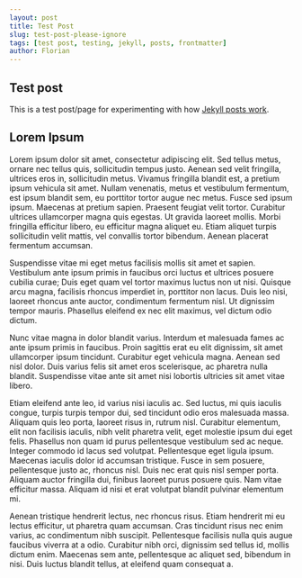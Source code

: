 ```yaml
---
layout: post
title: Test Post
slug: test-post-please-ignore
tags: [test post, testing, jekyll, posts, frontmatter]
author: Florian
---
```


## Test post

This is a test post/page for experimenting with how [Jekyll posts work](https://jekyllrb.com/docs/posts/).

## Lorem Ipsum

Lorem ipsum dolor sit amet, consectetur adipiscing elit. Sed tellus metus, ornare nec tellus quis, sollicitudin tempus justo. Aenean sed velit fringilla, ultrices eros in, sollicitudin metus. Vivamus fringilla blandit est, a pretium ipsum vehicula sit amet. Nullam venenatis, metus et vestibulum fermentum, est ipsum blandit sem, eu porttitor tortor augue nec metus. Fusce sed ipsum ipsum. Maecenas at pretium sapien. Praesent feugiat velit tortor. Curabitur ultrices ullamcorper magna quis egestas. Ut gravida laoreet mollis. Morbi fringilla efficitur libero, eu efficitur magna aliquet eu. Etiam aliquet turpis sollicitudin velit mattis, vel convallis tortor bibendum. Aenean placerat fermentum accumsan.

Suspendisse vitae mi eget metus facilisis mollis sit amet et sapien. Vestibulum ante ipsum primis in faucibus orci luctus et ultrices posuere cubilia curae; Duis eget quam vel tortor maximus luctus non ut nisi. Quisque arcu magna, facilisis rhoncus imperdiet in, porttitor non lacus. Duis leo nisi, laoreet rhoncus ante auctor, condimentum fermentum nisl. Ut dignissim tempor mauris. Phasellus eleifend ex nec elit maximus, vel dictum odio dictum.

Nunc vitae magna in dolor blandit varius. Interdum et malesuada fames ac ante ipsum primis in faucibus. Proin sagittis erat eu elit dignissim, sit amet ullamcorper ipsum tincidunt. Curabitur eget vehicula magna. Aenean sed nisl dolor. Duis varius felis sit amet eros scelerisque, ac pharetra nulla blandit. Suspendisse vitae ante sit amet nisi lobortis ultricies sit amet vitae libero.

Etiam eleifend ante leo, id varius nisi iaculis ac. Sed luctus, mi quis iaculis congue, turpis turpis tempor dui, sed tincidunt odio eros malesuada massa. Aliquam quis leo porta, laoreet risus in, rutrum nisl. Curabitur elementum, elit non facilisis iaculis, nibh velit pharetra velit, eget molestie ipsum dui eget felis. Phasellus non quam id purus pellentesque vestibulum sed ac neque. Integer commodo id lacus sed volutpat. Pellentesque eget ligula ipsum. Maecenas iaculis dolor id accumsan tristique. Fusce in sem posuere, pellentesque justo ac, rhoncus nisl. Duis nec erat quis nisl semper porta. Aliquam auctor fringilla dui, finibus laoreet purus posuere quis. Nam vitae efficitur massa. Aliquam id nisi et erat volutpat blandit pulvinar elementum mi.

Aenean tristique hendrerit lectus, nec rhoncus risus. Etiam hendrerit mi eu lectus efficitur, ut pharetra quam accumsan. Cras tincidunt risus nec enim varius, ac condimentum nibh suscipit. Pellentesque facilisis nulla quis augue faucibus viverra at a odio. Curabitur nibh orci, dignissim sed tellus id, mollis dictum enim. Maecenas sem ante, pellentesque ac aliquet sed, bibendum in nisi. Duis luctus blandit tellus, at eleifend quam consequat a.
